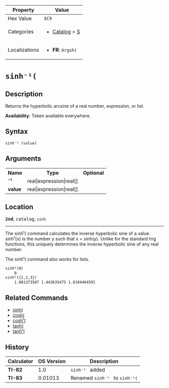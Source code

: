 | Property      | Value |
|---------------|-------|
| Hex Value     | `$C9`|
| Categories    | <ul><li>[Catalog](<../categories/Catalog.md>) > [S](<../categories/Catalog.md#S>)</li></ul> |
| Localizations | <ul><li><b>FR</b>: `Argsh(`</li></ul> |

# `sinh⁻¹(`

## Description
Returns the hyperbolic arcsine of a real number, expression, or list.


<b>Availability</b>: Token available everywhere.

## Syntax
`sinh⁻¹ (value)`

## Arguments
<table>
<tr><th>Name</th><th>Type</th><th>Optional</th></tr>

<tr><td><b>⁻¹</b></td><td>real|expression|real[]</td><td></td></tr>

<tr><td><b>value</b></td><td>real|expression|real[]</td><td></td></tr>

</table>

## Location
<tt><kbd><b>2nd</b></kbd></tt>, <kbd>catalog</kbd>, `sinh`
<hr>

The sinhֿ¹( command calculates the inverse hyperbolic sine of a value. sinhֿ¹(x) is the number y such that x = sinh(y). Unlike for the standard trig functions, this uniquely determines the inverse hyperbolic sine of any real number.

The sinhֿ¹( command also works for lists.

```ti-basic
sinhֿ¹(0)
    0
sinhֿ¹({1,2,3})
    {.881373587 1.443635475 1.818446459}
```

## Related Commands

*   [sinh(](/sinh)
*   [cosh(](/cosh)
*   [coshֿ¹(](/arcosh)
*   [tanh(](/tanh)
*   [tanhֿ¹(](/artanh)

## History
| Calculator | OS Version | Description |
|------------|------------|-------------|
| <b>TI-82</b> | 1.0 | `sinh⁻¹ ` added |
| <b>TI-83</b> | 0.01013 | Renamed `sinh⁻¹ ` to `sinh⁻¹(`


